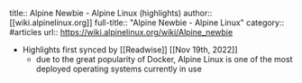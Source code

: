 title:: Alpine Newbie - Alpine Linux (highlights)
author:: [[wiki.alpinelinux.org]]
full-title:: "Alpine Newbie - Alpine Linux"
category:: #articles
url:: https://wiki.alpinelinux.org/wiki/Alpine_newbie

- Highlights first synced by [[Readwise]] [[Nov 19th, 2022]]
	- due to the great popularity of Docker, Alpine Linux is one of the most deployed operating systems currently in use